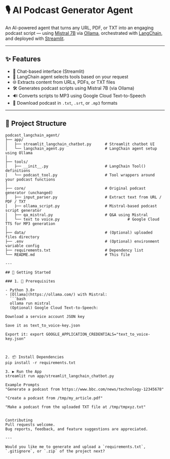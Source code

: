 # 🎙️ AI Podcast Generator Agent

An AI-powered agent that turns any URL, PDF, or TXT into an engaging podcast script — using [Mistral 7B](https://mistral.ai/news/introducing-mistral-7b/) via [Ollama](https://ollama.com/), orchestrated with [LangChain](https://www.langchain.com/), and deployed with [Streamlit](https://streamlit.io/).

---

## ✨ Features

- 💬 Chat-based interface (Streamlit)
- 🧠 LangChain agent selects tools based on your request
- 🌐 Extracts content from URLs, PDFs, or TXT files
- 🛠️ Generates podcast scripts using Mistral 7B (via Ollama)
- 🔊 Converts scripts to MP3 using Google Cloud Text-to-Speech
- 📎 Download podcast in `.txt`, `.srt`, or `.mp3` formats

---

## 🧱 Project Structure

```text
podcast_langchain_agent/
├── app/
│   ├── streamlit_langchain_chatbot.py      # Streamlit chatbot UI
│   └── langchain_agent.py                  # LangChain agent setup using Ollama
│
├── tools/
│   ├── __init__.py                         # LangChain Tool() definitions
│   └── podcast_tool.py                     # Tool wrappers around your podcast functions
│
├── core/                                   # Original podcast generator (unchanged)
│   ├── input_parser.py                     # Extract text from URL / PDF / TXT
│   ├── ollama_script.py                    # Mistral-based podcast script generator
│   ├── qa_mistral.py                       # Q&A using Mistral
│   └── text to voice.py                              # Google Cloud TTS for MP3 generation
│
├── data/                                   # (Optional) uploaded files directory
├── .env                                    # (Optional) environment variable config
├── requirements.txt                        # Dependency list
└── README.md                               # This file

---

## 🚀 Getting Started

### 1. 🔧 Prerequisites

- Python 3.8+
- [Ollama](https://ollama.com/) with Mistral:
  ```bash
  ollama run mistral
  (Optional) Google Cloud Text-to-Speech:

Download a service account JSON key

Save it as text_to_voice-key.json

Export it: export GOOGLE_APPLICATION_CREDENTIALS="text_to_voice-key.json"



2. 📦 Install Dependencies
pip install -r requirements.txt

3. ▶️ Run the App
streamlit run app/streamlit_langchain_chatbot.py

Example Prompts
"Generate a podcast from https://www.bbc.com/news/technology-12345678"

"Create a podcast from /tmp/my_article.pdf"

"Make a podcast from the uploaded TXT file at /tmp/tmpxyz.txt"


Contributing
Pull requests welcome.
Bug reports, feedback, and feature suggestions are appreciated.

---

Would you like me to generate and upload a `requirements.txt`, `.gitignore`, or `.zip` of the project next?
